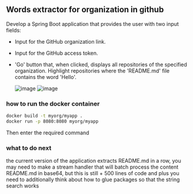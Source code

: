 ## Words extractor for organization in github

Develop a Spring Boot application that provides the user with two input fields:

- Input for the GitHub organization link.
- Input for the GitHub access token.
- 'Go' button that, when clicked, displays all repositories of the specified organization. Highlight repositories where the 'README.md' file contains the word 'Hello'.

  ![image](https://github.com/dimaStepul/upgraded-giggle/assets/58146475/9f336c41-7642-4bdd-a34a-8e26411610e2)
![image](https://github.com/dimaStepul/upgraded-giggle/assets/58146475/a0693dee-2318-4e2d-a07f-d3883876cb2c)


### how to run the docker container
```bash
docker build -t myorg/myapp .           
docker run -p 8080:8080 myorg/myapp      
```

Then enter  the required command
### what to do next
the current version of the application extracts README.md in a row, you may need to make a stream handler that will batch process the content README.md in base64, but this is still + 500 lines of code and plus you need to additionally think about how to glue packages so that the string search works
